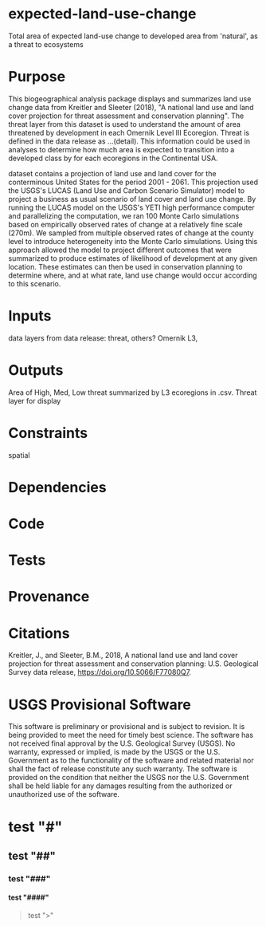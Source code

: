 # expected-land-use-change
Total area of expected land-use change to developed area from 'natural', as a threat to ecosystems 

# Purpose
This biogeographical analysis package displays and summarizes land use change data from Kreitler and Sleeter (2018), "A national land use and land cover projection for threat assessment and conservation planning". The threat layer from this dataset is used to understand the amount of area threatened by development in each Omernik Level III Ecoregion. Threat is defined in the data release as ...(detail). This information could be used in analyses to determine how much area is expected to transition into a developed class by for each ecoregions in the Continental USA. 

dataset contains a projection of land use and land cover for the conterminous United States for the period 2001 - 2061. This projection used the USGS's LUCAS (Land Use and Carbon Scenario Simulator) model to project a business as usual scenario of land cover and land use change. By running the LUCAS model on the USGS's YETI high performance computer and parallelizing the computation, we ran 100 Monte Carlo simulations based on empirically observed rates of change at a relatively fine scale (270m). We sampled from multiple observed rates of change at the county level to introduce heterogeneity into the Monte Carlo simulations. Using this approach allowed the model to project different outcomes that were summarized to produce estimates of likelihood of development at any given location. These estimates can then be used in conservation planning to determine where, and at what rate, land use change would occur according to this scenario.

# Inputs
data layers from data release: threat, others? Omernik L3, 

# Outputs
Area of High, Med, Low threat summarized by L3 ecoregions in .csv. 
Threat layer for display

# Constraints
spatial

# Dependencies
# Code
# Tests
# Provenance

# Citations
Kreitler, J., and Sleeter, B.M., 2018, A national land use and land cover projection for threat assessment and conservation planning: U.S. Geological Survey data release, https://doi.org/10.5066/F77080Q7.

# USGS Provisional Software

This software is preliminary or provisional and is subject to revision. It is being provided to meet the need for timely best science. The software has not received final approval by the U.S. Geological Survey (USGS). No warranty, expressed or implied, is made by the USGS or the U.S. Government as to the functionality of the software and related material nor shall the fact of release constitute any such warranty. The software is provided on the condition that neither the USGS nor the U.S. Government shall be held liable for any damages resulting from the authorized or unauthorized use of the software.

# test "#"
## test "##"
### test "###"
#### test "####"
> test ">"

